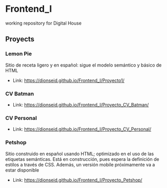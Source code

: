 # Frontend_I

working repository for Digital House

## Proyects

### Lemon Pie

Sitio de receta ligero y en español: sigue el modelo semántico y básico de HTML

- Link: https://dionseid.github.io/Frontend_I/Proyecto1/

### CV Batman

- Link: https://dionseid.github.io/Frontend_I/Proyecto_CV_Batman/

### CV Personal

- Link: https://dionseid.github.io/Frontend_I/Proyecto_CV_Personal/

### Petshop

Sitio construido en español usando HTML; optimizado en el uso de las etiquetas semánticas. Está en construcción, pues espera la definición de estilos a través de CSS. Además, un versión mobile próximamente va a estar disponible

- Link: https://dionseid.github.io/Frontend_I/Proyecto_Petshop/
